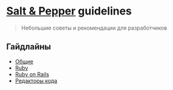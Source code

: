 # [Salt & Pepper](http://saltpepper.ru) guidelines
> Небольшие советы и рекомендации для разработчиков

## Гайдлайны

* [Общие](guides/common.md)
* [Ruby](guides/ruby.md)
* [Ruby on Rails](guides/ruby_on_rails.md)
* [Редакторы кода](guides/editors.md)
